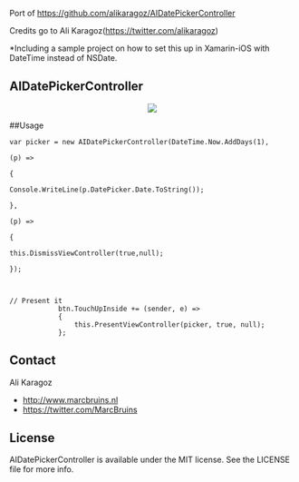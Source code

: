 Port of https://github.com/alikaragoz/AIDatePickerController

Credits go to Ali Karagoz(https://twitter.com/alikaragoz)

*Including a sample project on how to set this up in Xamarin-iOS with DateTime instead of NSDate.

AIDatePickerController
--------------------

<p align="center"><img src="https://github.com/alikaragoz/AIDatePickerController/blob/master/github-assets/aidatepickercontroller.gif"/></p>

##Usage

```objc
var picker = new AIDatePickerController(DateTime.Now.AddDays(1),
			                                                               (p) => 
																			{
                                                                                Console.WriteLine(p.DatePicker.Date.ToString());
																			},
			                                                               (p) =>
																			 {
																				 this.DismissViewController(true,null);
																			 });


		
// Present it
	        btn.TouchUpInside += (sender, e) =>
			{
				this.PresentViewController(picker, true, null);
			};
```

## Contact

Ali Karagoz
- http://www.marcbruins.nl
- https://twitter.com/MarcBruins

## License

AIDatePickerController is available under the MIT license. See the LICENSE file for more info.
